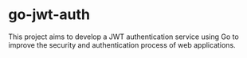 # go-jwt-auth
This project aims to develop a JWT authentication service using Go to improve the security and authentication process of web applications.
